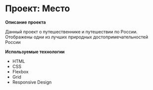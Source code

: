 # Проект: Место

**Описание проекта**

Данный проект о путешественнике и путешествии по России. Отображены одни из лучших природных достопримечательностей России

**Используемые технологии**

- HTML
- CSS
- Flexbox
- Grid
- Responsive Design
